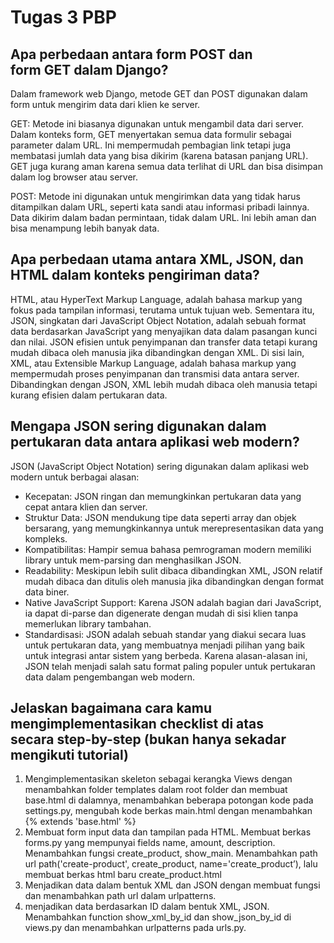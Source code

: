 # Tugas 3 PBP

## Apa perbedaan antara form POST dan form GET dalam Django?

Dalam framework web Django, metode GET dan POST digunakan dalam form untuk mengirim data dari klien ke server.

GET: Metode ini biasanya digunakan untuk mengambil data dari server. Dalam konteks form, GET menyertakan semua data formulir sebagai parameter dalam URL. Ini mempermudah pembagian link tetapi juga membatasi jumlah data yang bisa dikirim (karena batasan panjang URL). GET juga kurang aman karena semua data terlihat di URL dan bisa disimpan dalam log browser atau server.

POST: Metode ini digunakan untuk mengirimkan data yang tidak harus ditampilkan dalam URL, seperti kata sandi atau informasi pribadi lainnya. Data dikirim dalam badan permintaan, tidak dalam URL. Ini lebih aman dan bisa menampung lebih banyak data.

## Apa perbedaan utama antara XML, JSON, dan HTML dalam konteks pengiriman data?
HTML, atau HyperText Markup Language, adalah bahasa markup yang fokus pada tampilan informasi, terutama untuk tujuan web. Sementara itu, JSON, singkatan dari JavaScript Object Notation, adalah sebuah format data berdasarkan JavaScript yang menyajikan data dalam pasangan kunci dan nilai. JSON efisien untuk penyimpanan dan transfer data tetapi kurang mudah dibaca oleh manusia jika dibandingkan dengan XML. Di sisi lain, XML, atau Extensible Markup Language, adalah bahasa markup yang mempermudah proses penyimpanan dan transmisi data antara server. Dibandingkan dengan JSON, XML lebih mudah dibaca oleh manusia tetapi kurang efisien dalam pertukaran data.

## Mengapa JSON sering digunakan dalam pertukaran data antara aplikasi web modern?

JSON (JavaScript Object Notation) sering digunakan dalam aplikasi web modern untuk berbagai alasan:
* Kecepatan: JSON ringan dan memungkinkan pertukaran data yang cepat antara klien dan server.
* Struktur Data: JSON mendukung tipe data seperti array dan objek bersarang, yang memungkinkannya untuk merepresentasikan data yang kompleks.
* Kompatibilitas: Hampir semua bahasa pemrograman modern memiliki library untuk mem-parsing dan menghasilkan JSON.
* Readability: Meskipun lebih sulit dibaca dibandingkan XML, JSON relatif mudah dibaca dan ditulis oleh manusia jika dibandingkan dengan format data biner.
* Native JavaScript Support: Karena JSON adalah bagian dari JavaScript, ia dapat di-parse dan digenerate dengan mudah di sisi klien tanpa memerlukan library tambahan.
* Standardisasi: JSON adalah sebuah standar yang diakui secara luas untuk pertukaran data, yang membuatnya menjadi pilihan yang baik untuk integrasi antar sistem yang berbeda.
Karena alasan-alasan ini, JSON telah menjadi salah satu format paling populer untuk pertukaran data dalam pengembangan web modern.

## Jelaskan bagaimana cara kamu mengimplementasikan checklist di atas secara step-by-step (bukan hanya sekadar mengikuti tutorial)
1. Mengimplementasikan skeleton sebagai kerangka Views dengan menambahkan folder templates dalam root folder dan membuat base.html di dalamnya, menambahkan beberapa potongan kode pada settings.py, mengubah kode berkas main.html dengan menambahkan {% extends 'base.html' %}
2. Membuat form input data dan tampilan pada HTML. Membuat berkas forms.py yang mempunyai fields name, amount, description. Menambahkan fungsi create_product, show_main. Menambahkan path url path('create-product', create_product, name='create_product’), lalu membuat berkas html baru create_product.html
3. Menjadikan data dalam bentuk XML dan JSON dengan membuat fungsi dan menambahkan path url dalam urlpatterns. 
4. menjadikan data berdasarkan ID dalam bentuk XML, JSON. Menambahkan function show_xml_by_id dan show_json_by_id di views.py dan menambahkan urlpatterns pada urls.py. 